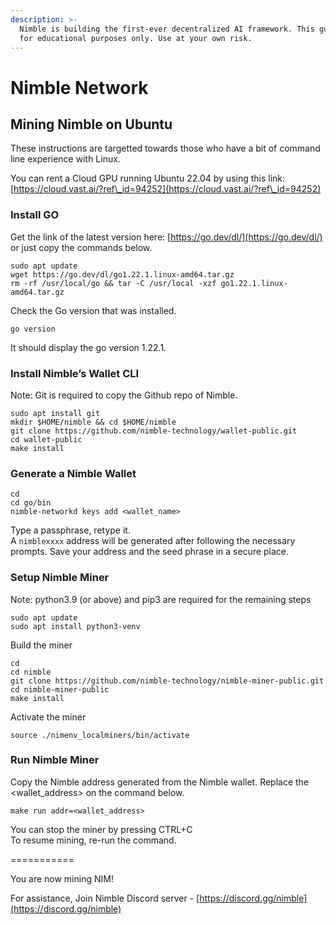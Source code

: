 ```yaml
---
description: >-
  Nimble is building the first-ever decentralized AI framework. This guide is
  for educational purposes only. Use at your own risk.
---
```


# Nimble Network

## Mining Nimble on Ubuntu



These instructions are targetted towards those who have a bit of command line experience with Linux.

You can rent a Cloud GPU running Ubuntu 22.04 by using this link: [https://cloud.vast.ai/?ref\_id=94252](https://cloud.vast.ai/?ref\_id=94252)

### Install GO

Get the link of the latest version here: [https://go.dev/dl/](https://go.dev/dl/) or just copy the commands below.

```
sudo apt update
wget https://go.dev/dl/go1.22.1.linux-amd64.tar.gz
rm -rf /usr/local/go && tar -C /usr/local -xzf go1.22.1.linux-amd64.tar.gz
```

Check the Go version that was installed.

```
go version
```

It should display the go version 1.22.1.

### Install Nimble’s Wallet CLI

Note: Git is required to copy the Github repo of Nimble.

```
sudo apt install git
mkdir $HOME/nimble && cd $HOME/nimble
git clone https://github.com/nimble-technology/wallet-public.git
cd wallet-public
make install
```

### Generate a Nimble Wallet

```
cd
cd go/bin
nimble-networkd keys add <wallet_name>
```

Type a passphrase, retype it.\
A `nimblexxxx` address will be generated after following the necessary prompts. Save your address and the seed phrase in a secure place.

### Setup Nimble Miner

Note: python3.9 (or above) and pip3 are required for the remaining steps

```
sudo apt update
sudo apt install python3-venv
```

Build the miner

```
cd
cd nimble
git clone https://github.com/nimble-technology/nimble-miner-public.git
cd nimble-miner-public
make install
```

Activate the miner

```
source ./nimenv_localminers/bin/activate
```

### Run Nimble Miner

Copy the Nimble address generated from the Nimble wallet. Replace the \<wallet\_address> on the command below.

```
make run addr=<wallet_address>
```

You can stop the miner by pressing CTRL+C\
To resume mining, re-run the command.

\===========

You are now mining NIM!

For assistance, Join Nimble Discord server - [https://discord.gg/nimble](https://discord.gg/nimble)

